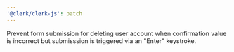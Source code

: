 ```yaml
---
'@clerk/clerk-js': patch
---
```


Prevent form submission for deleting user account when confirmation value is incorrect but submisssion is triggered via an "Enter" keystroke.
